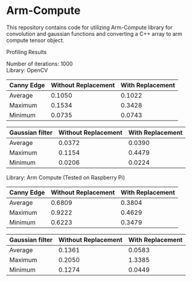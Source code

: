 # Arm-Compute
This repository contains code for utilizing Arm-Compute library for convolution and gaussian functions and converting a C++ array to arm compute tensor object.

Profiling Results 

Number of iterations: 1000\
Library: OpenCV

Canny Edge | Without Replacement | With Replacement 
--- | --- | ---
Average | 0.1050 | 0.1022 
Maximum | 0.1534 | 0.3428 
Minimum | 0.0735 | 0.0743

Gaussian filter | Without Replacement | With Replacement 
--- | --- | ---
Average | 0.0372 | 0.0390 
Maximum | 0.1154 | 0.4479 
Minimum | 0.0206 | 0.0224

Library: Arm Compute (Tested on Raspberry Pi)

Canny Edge | Without Replacement | With Replacement 
--- | --- | ---
Average | 0.6809 | 0.3804 
Maximum | 0.9222 | 0.4629 
Minimum | 0.6223 | 0.3479

Gaussian filter | Without Replacement | With Replacement 
--- | --- | ---
Average | 0.1361 | 0.0583 
Maximum | 0.2050 | 1.3385 
Minimum | 0.1274 | 0.0449

